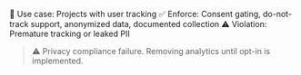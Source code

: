 <!-- OVERRIDE: Analytics & Privacy Compliance -->
📌 Use case: Projects with user tracking
✅ Enforce: Consent gating, do-not-track support, anonymized data, documented collection
⚠️ Violation: Premature tracking or leaked PII
> ⚠️ Privacy compliance failure. Removing analytics until opt-in is implemented.
